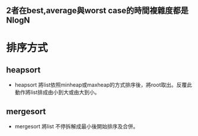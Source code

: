 ## **2者在best,average與worst case的時間複雜度都是NlogN** ## 
# 排序方式 #
## heapsort ##
* heapsort 將list依照minheap或maxheap的方式排序後，將root取出。反覆此動作將list排成由小到大或由大到小。
## mergesort ##
* mergesort 將list 不停拆解成最小後開始排序及合併。
